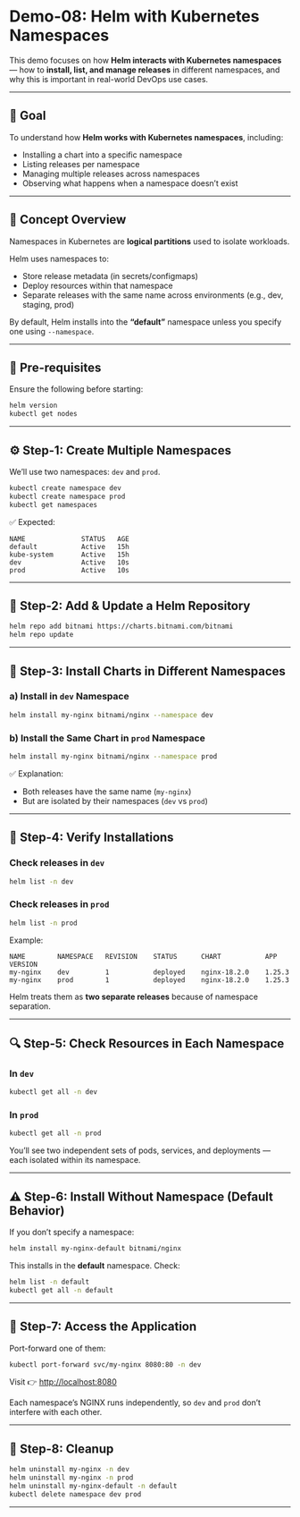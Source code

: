 # **Demo-08: Helm with Kubernetes Namespaces** 

This demo focuses on how **Helm interacts with Kubernetes namespaces** — how to **install, list, and manage releases** in different namespaces, and why this is important in real-world DevOps use cases.

---

## 🎯 **Goal**

To understand how **Helm works with Kubernetes namespaces**, including:

* Installing a chart into a specific namespace
* Listing releases per namespace
* Managing multiple releases across namespaces
* Observing what happens when a namespace doesn’t exist

---

## 🧠 **Concept Overview**

Namespaces in Kubernetes are **logical partitions** used to isolate workloads.

Helm uses namespaces to:

* Store release metadata (in secrets/configmaps)
* Deploy resources within that namespace
* Separate releases with the same name across environments (e.g., dev, staging, prod)

By default, Helm installs into the **“default”** namespace unless you specify one using `--namespace`.

---

## 🧩 **Pre-requisites**

Ensure the following before starting:

```bash
helm version
kubectl get nodes
```

---

## ⚙️ **Step-1: Create Multiple Namespaces**

We’ll use two namespaces: `dev` and `prod`.

```bash
kubectl create namespace dev
kubectl create namespace prod
kubectl get namespaces
```

✅ Expected:

```
NAME              STATUS   AGE
default           Active   15h
kube-system       Active   15h
dev               Active   10s
prod              Active   10s
```

---

## 🚀 **Step-2: Add & Update a Helm Repository**

```bash
helm repo add bitnami https://charts.bitnami.com/bitnami
helm repo update
```

---

## 🧱 **Step-3: Install Charts in Different Namespaces**

### a) Install in `dev` Namespace

```bash
helm install my-nginx bitnami/nginx --namespace dev
```

### b) Install the Same Chart in `prod` Namespace

```bash
helm install my-nginx bitnami/nginx --namespace prod
```

✅ Explanation:

* Both releases have the same name (`my-nginx`)
* But are isolated by their namespaces (`dev` vs `prod`)

---

## 🧾 **Step-4: Verify Installations**

### Check releases in `dev`

```bash
helm list -n dev
```

### Check releases in `prod`

```bash
helm list -n prod
```

Example:

```
NAME     	NAMESPACE	REVISION	STATUS  	CHART       	APP VERSION
my-nginx 	dev       	1       	deployed	nginx-18.2.0	1.25.3
my-nginx 	prod      	1       	deployed	nginx-18.2.0	1.25.3
```

Helm treats them as **two separate releases** because of namespace separation.

---

## 🔍 **Step-5: Check Resources in Each Namespace**

### In `dev`

```bash
kubectl get all -n dev
```

### In `prod`

```bash
kubectl get all -n prod
```

You’ll see two independent sets of pods, services, and deployments — each isolated within its namespace.

---

## ⚠️ **Step-6: Install Without Namespace (Default Behavior)**

If you don’t specify a namespace:

```bash
helm install my-nginx-default bitnami/nginx
```

This installs in the **default** namespace.
Check:

```bash
helm list -n default
kubectl get all -n default
```

---

## 🔧 **Step-7: Access the Application**

Port-forward one of them:

```bash
kubectl port-forward svc/my-nginx 8080:80 -n dev
```

Visit 👉 [http://localhost:8080](http://localhost:8080)

Each namespace’s NGINX runs independently, so `dev` and `prod` don’t interfere with each other.

---

## 🧹 **Step-8: Cleanup**

```bash
helm uninstall my-nginx -n dev
helm uninstall my-nginx -n prod
helm uninstall my-nginx-default -n default
kubectl delete namespace dev prod
```

---

